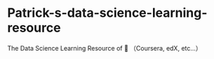 # Patrick-s-data-science-learning-resource
The Data Science Learning Resource of 🌰 （Coursera, edX, etc...） 
